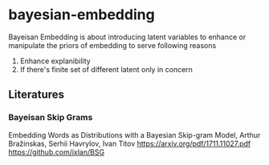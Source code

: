 # bayesian-embedding
Bayeisan Embedding is about introducing latent variables to enhance or manipulate the priors of embedding to serve following reasons 
  1) Enhance explanibility
  2) If there's finite set of different latent only in concern

## Literatures
### Bayeisan Skip Grams
Embedding Words as Distributions with a Bayesian Skip-gram Model, Arthur Bražinskas, Serhii Havrylov, Ivan Titov
https://arxiv.org/pdf/1711.11027.pdf
https://github.com/ixlan/BSG

